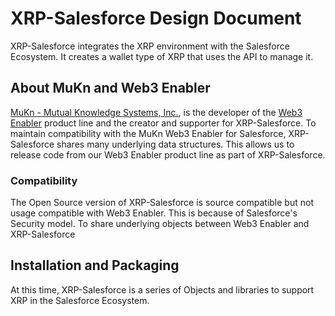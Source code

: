 # XRP-Salesforce Design Document

XRP-Salesforce integrates the XRP environment with the Salesforce Ecosystem. It creates a wallet type of XRP that uses the API to manage it.

## About MuKn and Web3 Enabler

[MuKn - Mutual Knowledge Systems, Inc.](https://mukn.com), is the developer of the [Web3 Enabler](https://mukn.com/payment-solutions) product line and the creator and supporter for XRP-Salesforce. To maintain compatibility with the MuKn Web3 Enabler for Salesforce, XRP-Salesforce shares many underlying data structures. This allows us to release code from our Web3 Enabler product line as part of XRP-Salesforce.

### Compatibility

The Open Source version of XRP-Salesforce is source compatible but not usage compatible with Web3 Enabler. This is because of Salesforce's Security model. To share underlying objects between Web3 Enabler and XRP-Salesforce

## Installation and Packaging

At this time, XRP-Salesforce is a series of Objects and libraries to support XRP in the Salesforce Ecosystem.
